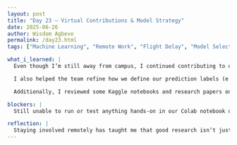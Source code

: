 ```yaml
---
layout: post
title: "Day 23 – Virtual Contributions & Model Strategy"
date: 2025-06-26
author: Wisdom Agbeve
permalink: /day23.html
tags: ["Machine Learning", "Remote Work", "Flight Delay", "Model Selection"]

what_i_learned: |
  Even though I’m still away from campus, I continued contributing to our project virtually. Today, I focused on outlining a model training workflow for our flight delay prediction task. I created a checklist of steps we need to take—from data splitting and baseline testing to evaluating advanced models like XGBoost and LSTM.

  I also helped the team refine how we define our prediction labels (e.g., binary classification of delay vs. no delay) and discussed ways to handle class imbalance, such as using techniques like oversampling or adjusting class weights.

  Additionally, I reviewed some Kaggle notebooks and research papers on flight delay modeling and shared insights with the group on the types of features (e.g., departure time, weather, airport congestion) that tend to improve model accuracy.

blockers: |
  Still unable to run or test anything hands-on in our Colab notebook due to being remote, but I’m keeping up with the project and helping the team move forward.

reflection: |
  Staying involved remotely has taught me that good research isn’t just about coding—it’s also about strategy, communication, and preparation. I’m looking forward to returning soon and getting back to the technical side of things with the team.
---
```

